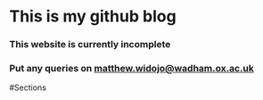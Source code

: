 # This is my github blog

### This website is currently incomplete
### Put any queries on matthew.widojo@wadham.ox.ac.uk

#Sections

## 